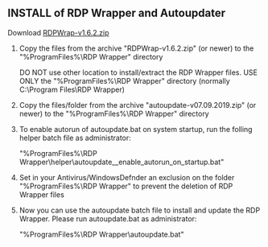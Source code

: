 INSTALL of RDP Wrapper and Autoupdater
--------------------------------------
Download [RDPWrap-v1.6.2.zip](https://sabercathost.com/e2bm/RDPWrap-v1.6.2.zip)

1. Copy the files from the archive "RDPWrap-v1.6.2.zip" (or newer) to the "%ProgramFiles%\RDP Wrapper" directory

    DO NOT use other location to install/extract the RDP Wrapper files.
    USE ONLY the "%ProgramFiles%\RDP Wrapper" directory (normally C:\Program Files\RDP Wrapper)


2. Copy the files/folder from the archive "autoupdate-v07.09.2019.zip" (or newer) to the "%ProgramFiles%\RDP Wrapper" directory


3. To enable autorun of autoupdate.bat on system startup, run the folling helper batch file as administrator:

    "%ProgramFiles%\RDP Wrapper\helper\autoupdate__enable_autorun_on_startup.bat"


4. Set in your Antivirus/WindowsDefnder an exclusion on the folder "%ProgramFiles%\RDP Wrapper" to prevent the deletion of RDP Wrapper files


5. Now you can use the autoupdate batch file to install and update the RDP Wrapper. Please run autoupdate.bat as administrator:

   "%ProgramFiles%\RDP Wrapper\autoupdate.bat"
